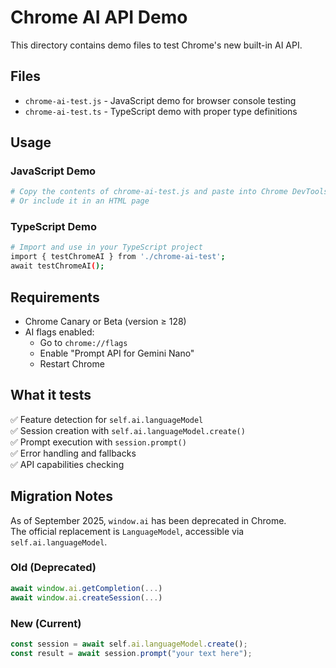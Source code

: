 # Chrome AI API Demo

This directory contains demo files to test Chrome's new built-in AI API.

## Files

- `chrome-ai-test.js` - JavaScript demo for browser console testing
- `chrome-ai-test.ts` - TypeScript demo with proper type definitions

## Usage

### JavaScript Demo
```bash
# Copy the contents of chrome-ai-test.js and paste into Chrome DevTools console
# Or include it in an HTML page
```

### TypeScript Demo
```bash
# Import and use in your TypeScript project
import { testChromeAI } from './chrome-ai-test';
await testChromeAI();
```

## Requirements

- Chrome Canary or Beta (version ≥ 128)
- AI flags enabled:
  - Go to `chrome://flags`
  - Enable "Prompt API for Gemini Nano"
  - Restart Chrome

## What it tests

✅ Feature detection for `self.ai.languageModel`  
✅ Session creation with `self.ai.languageModel.create()`  
✅ Prompt execution with `session.prompt()`  
✅ Error handling and fallbacks  
✅ API capabilities checking  

## Migration Notes

As of September 2025, `window.ai` has been deprecated in Chrome.  
The official replacement is `LanguageModel`, accessible via `self.ai.languageModel`.

### Old (Deprecated)
```js
await window.ai.getCompletion(...)
await window.ai.createSession(...)
```

### New (Current)
```js
const session = await self.ai.languageModel.create();
const result = await session.prompt("your text here");
```

